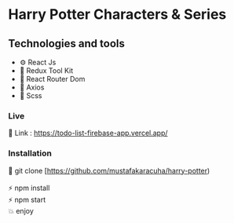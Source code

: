 
# Harry Potter Characters & Series

## Technologies and tools

- ⚙️ React Js 
- 💾 Redux Tool Kit
- 🧭 React Router Dom
- 📀 Axios
- 🎨 Scss

### Live

🔗 Link : https://todo-list-firebase-app.vercel.app/

### Installation

🔗 git clone [https://github.com/mustafakaracuha/harry-potter)
<br/>
<br/>
⚡️  npm install <br/>
⚡️  npm start <br/>
💥 enjoy 
